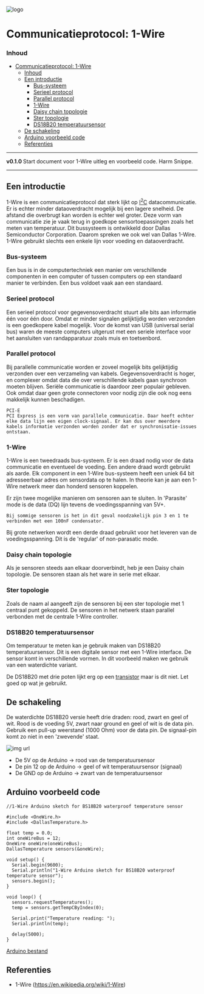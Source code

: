 ![logo](img/1-Wire-Protocol.png) [](logo-id)

# Communicatieprotocol: 1-Wire[](title-id)

### Inhoud[](toc-id)

- [Communicatieprotocol: 1-Wire](#communicatieprotocol-1-wire)
    - [Inhoud](#inhoud)
  - [Een introductie](#een-introductie)
    - [Bus-systeem](#bus-systeem)
    - [Serieel protocol](#serieel-protocol)
    - [Parallel protocol](#parallel-protocol)
    - [1-Wire](#1-wire)
    - [Daisy chain topologie](#daisy-chain-topologie)
    - [Ster topologie](#ster-topologie)
    - [DS18B20 temperatuursensor](#ds18b20-temperatuursensor)
  - [De schakeling](#de-schakeling)
  - [Arduino voorbeeld code](#arduino-voorbeeld-code)
  - [Referenties](#referenties)

---

**v0.1.0 [](version-id)** Start document voor 1-Wire uitleg en voorbeeld code. Harm Snippe[](author-id).

---

## Een introductie

1-Wire is een communicatieprotocol dat sterk lijkt op [I<sup>2</sup>C](../I2C/README.md) datacommunicatie. Er is echter minder dataoverdracht mogelijk bij een lagere snelheid. De afstand die overbrugt kan worden is echter wel groter. Deze vorm van communicatie zie je vaak terug in goedkope sensortoepassingen zoals het meten van temperatuur. Dit bussysteem is ontwikkeld door Dallas Semiconductor Corporation. Daarom spreken we ook wel van Dallas 1-Wire. 1-Wire gebruikt slechts een enkele lijn voor voeding en dataoverdracht.

### Bus-systeem
Een bus is in de computertechniek een manier om verschillende componenten in een computer of tussen computers op een standaard manier te verbinden. Een bus voldoet vaak aan een standaard.

### Serieel protocol
Een serieel protocol voor gegevensoverdracht stuurt alle bits aan informatie één voor één door. Omdat er minder signalen gelijktijdig worden verzonden is een goedkopere kabel mogelijk. Voor de komst van USB (universal serial bus) waren de meeste computers uitgerust met een seriele interface voor het aansluiten van randapparatuur zoals muis en toetsenbord.

### Parallel protocol
Bij parallelle communicatie worden er zoveel mogelijk bits gelijktijdig verzonden over een verzameling van kabels. Gegevensoverdracht is hoger, en complexer omdat data die over verschillende kabels gaan synchroon moeten blijven. Seriële communicatie is daardoor zeer populair gebleven. Ook omdat daar geen grote connectoren voor nodig zijn die ook nog eens makkelijk kunnen beschadigen.

    PCI-E
    PCI Express is een vorm van parallele communicatie. Daar heeft echter elke data lijn een eigen clock-signaal. Er kan dus over meerdere kabels informatie verzonden worden zonder dat er synchronisatie-issues ontstaan.

### 1-Wire
1-Wire is een tweedraads bus-systeem. Er is een draad nodig voor de data communicatie en eventueel de voeding. Een andere draad wordt gebruikt als aarde. Elk component in een 1-Wire bus-systeem heeft een uniek 64 bit adresseerbaar adres om sensordata op te halen. In theorie kan je aan een 1-Wire netwerk meer dan honderd sensoren koppelen.

Er zijn twee mogelijke manieren om sensoren aan te sluiten. In 'Parasite' mode is de data (DQ) lijn tevens de voedingsspanning van 5V+.

    Bij sommige sensoren is het in dit geval noodzakelijk pin 3 en 1 te verbinden met een 100nF condensator.

Bij grote netwerken wordt een derde draad gebruikt voor het leveren van de voedingsspanning. Dit is de 'regular' of non-parasatic mode.

### Daisy chain topologie
Als je sensoren steeds aan elkaar doorverbindt, heb je een Daisy chain topologie. De sensoren staan als het ware in serie met elkaar.

### Ster topologie
Zoals de naam al aangeeft zijn de sensoren bij een ster topologie met 1 centraal punt gekoppeld. De sensoren in het netwerk staan parallel verbonden met de centrale 1-Wire controller.
 
### DS18B20 temperatuursensor
Om temperatuur te meten kan je gebruik maken van DS18B20 temperatuursensor. Dit is een digitale sensor met een 1-Wire interface. De sensor komt in verschillende vormen. In dit voorbeeld maken we gebruik van een waterdichte variant.

 De DS18B20 met drie poten lijkt erg op een [transistor](../elektronische-componenten/transistor/README.md) maar is dit niet. Let goed op wat je gebruikt.


## De schakeling
De waterdichte DS18B20 versie heeft drie draden: rood, zwart en geel of wit. Rood is de voeding 5V, zwart naar ground en geel of wit is de data pin. Gebruik een pull-up weerstand (1000 Ohm) voor de data pin. De signaal-pin komt zo niet in een 'zwevende' staat. 

![img url](../1-wire/files/Arduino_DS18B20_probe_bb.png?raw=true "Schakeling voor de DS18B20")


- De 5V op de Arduino -> rood van de temperatuursensor
- De pin 12 op de Arduino -> geel of wit temperatuursensor (signaal)
- De GND op de Arduino -> zwart van de temperatuursensor

## Arduino voorbeeld code

```arduino
//1-Wire Arduino sketch for BS18B20 waterproof temperature sensor

#include <OneWire.h>
#include <DallasTemperature.h>

float temp = 0.0;
int oneWireBus = 12;
OneWire oneWire(oneWireBus);
DallasTemperature sensors(&oneWire);

void setup() {
  Serial.begin(9600);
  Serial.println("1-Wire Arduino sketch for BS18B20 waterproof temperature sensor");
  sensors.begin();
}

void loop() {
  sensors.requestTemperatures();
  temp = sensors.getTempCByIndex(0);

  Serial.print("Temperature reading: ");
  Serial.println(temp);

  delay(5000);
}
```
[Arduino bestand](../1-wire/files/Arduino_DS18B20_probe/Arduino_DS18B20_probe.ino) 

## Referenties

- 1-Wire (<https://en.wikipedia.org/wiki/1-Wire>)